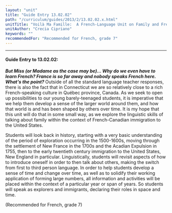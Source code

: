 ```yaml
---
layout: "unit"
title: "Guide Entry 13.02.02"
path: "/curriculum/guides/2013/2/13.02.02.x.html"
unitTitle: "Voilà Ma Famille:  A French-Language Unit on Family and French-Canadian Immigration Cycles to the United States"
unitAuthor: "Crecia Cipriano"
keywords: ""
recommendedFor: "Recommended for French, grade 7"
---
```

<body>
<hr/>
 <h4>
  Guide Entry to 13.02.02:
 </h4>
 <p>
  <i>
   <b>
    But Miss (or Madame as the case may be)... Why do we even have to learn French?  France is so far away and nobody speaks French here.  What's the point?
   </b>
  </i>
  Outside of all the standard language teacher responses, there is also the fact that in Connecticut we are so relatively close to a rich French-speaking culture in Québec province, Canada. As we seek to open up possibilities to our young barely-teenaged students, it is imperative that we help them develop a sense of the larger world around them, and how that world is and has been shaped by others over time. It is my hope that this unit will do that in some small way, as we explore the linguistic skills of talking about family within the context of French-Canadian immigration to the United States.
 </p>
<p>
  Students will look back in history, starting with a very basic understanding of the period of exploration occurring in the 1500-1600s, moving through the settlement of New France in the 1700s and the Acadian Expulsion in 1755, then to the early twentieth century immigration to the United States, New England in particular. Linguistically, students will revisit aspects of how to introduce oneself in order to then talk about others, making the switch from first to third person language. In order to help students develop a sense of time and change over time, as well as to solidify their working application of forming large numbers, all information and activities will be placed within the context of a particular year or span of years. So students will speak as explorers and immigrants, declaring their roles in space and time.
 </p>
<p>
  (Recommended for French, grade 7)
 </p>


</body>